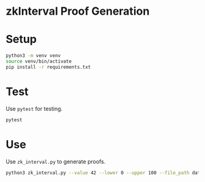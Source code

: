 # zkInterval Proof Generation

# Setup

```bash
python3 -m venv venv
source venv/bin/activate
pip install -r requirements.txt
```

# Test

Use `pytest` for testing.

```bash
pytest
```


# Use

Use `zk_interval.py` to generate proofs.

```bash
python3 zk_interval.py --value 42 --lower 0 --upper 100 --file_path datum.json
```
